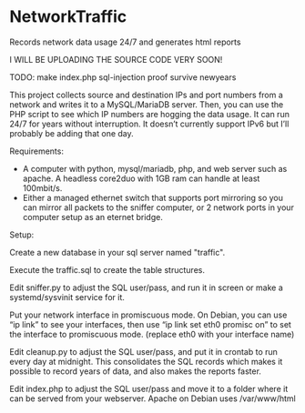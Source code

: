 # NetworkTraffic
Records network data usage 24/7 and generates html reports

I WILL BE UPLOADING THE SOURCE CODE VERY SOON!


TODO: 
make index.php sql-injection proof
survive newyears


This project collects source and destination IPs and port numbers from a network and writes it to a MySQL/MariaDB server.  Then, you can use the PHP script to see which IP numbers are hogging the data usage.  It can run 24/7 for years without interruption. It doesn’t currently support IPv6 but I’ll probably be adding that one day.


Requirements:
- A computer with python, mysql/mariadb, php, and web server such as apache.  A headless core2duo with 1GB ram can handle at least 100mbit/s.
- Either a managed ethernet switch that supports port mirroring so you can mirror all packets to the sniffer computer, or 2 network ports in your computer setup as an eternet bridge.


Setup:

Create a new database in your sql server named "traffic".

Execute the traffic.sql to create the table structures.

Edit sniffer.py to adjust the SQL user/pass, and run it in screen or make a systemd/sysvinit service for it.

Put your network interface in promiscuous mode.  On Debian, you can use “ip link” to see your interfaces, then use “ip link set eth0 promisc on” to set the interface to promiscuous mode.  (replace eth0 with your interface name)

Edit cleanup.py to adjust the SQL user/pass, and put it in crontab to run every day at midnight.  This consolidates the SQL records which makes it possible to record years of data, and also makes the reports faster.

Edit index.php to adjust the SQL user/pass and move it to a folder where it can be served from your webserver.  Apache on Debian uses /var/www/html

